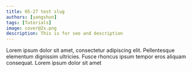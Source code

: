```yaml
---
title: 05-27 test slug
authors: [yangshun]
tags: [Tutorials]
image: cover@2x.png
description: This is for seo and description
---
```


Lorem ipsum dolor sit amet, consectetur adipiscing elit. Pellentesque elementum dignissim ultricies. Fusce rhoncus ipsum tempor eros aliquam consequat. Lorem ipsum dolor sit amet
